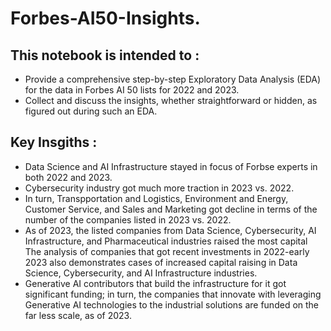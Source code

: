 # Forbes-AI50-Insights.


## This notebook is intended to :

- Provide a comprehensive step-by-step Exploratory Data Analysis (EDA) for the data in Forbes AI 50 lists for 2022 and 2023.
- Collect and discuss the insights, whether straightforward or hidden, as figured out during such an EDA.

## Key Insgiths :

- Data Science and AI Infrastructure stayed in focus of Forbse experts in both 2022 and 2023.
- Cybersecurity industry got much more traction in 2023 vs. 2022.
- In turn, Transpportation and Logistics, Environment and Energy, Customer Service, and Sales and Marketing got decline in terms of the number of the companies listed in 2023 vs. 2022.
- As of 2023, the listed companies from Data Science, Cybersecurity, AI Infrastructure, and Pharmaceutical industries raised the most capital
The analysis of companies that got recent investments in 2022-early 2023 also demonstrates cases of increased capital raising in Data Science, Cybersecurity, and AI Infrastructure industries.
- Generative AI contributors that build the infrastructure for it got significant funding; in turn, the companies that innovate with leveraging Generative AI technologies to the industrial solutions are funded on the far less scale, as of 2023.
